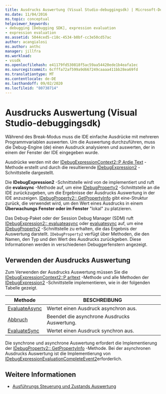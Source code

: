 ```yaml
---
title: Ausdrucks Auswertung (Visual Studio-debuggingsdk) | Microsoft-Dokumentation
ms.date: 11/04/2016
ms.topic: conceptual
helpviewer_keywords:
- debugging [Debugging SDK], expression evaluation
- expression evaluation
ms.assetid: 5044ced5-c18c-4534-b0bf-cc3e50cd57ac
author: acangialosi
ms.author: anthc
manager: jillfra
ms.workload:
- vssdk
ms.openlocfilehash: e41179fd530818f5ac59aa54420ede1b4eafa1ec
ms.sourcegitcommit: 6cfffa72af599a9d667249caaaa411bb28ea69fd
ms.translationtype: MT
ms.contentlocale: de-DE
ms.lasthandoff: 09/02/2020
ms.locfileid: "80738714"
---
```

# <a name="expression-evaluation-visual-studio-debugging-sdk"></a>Ausdrucks Auswertung (Visual Studio-debuggingsdk)
Während des Break-Modus muss die IDE einfache Ausdrücke mit mehreren Programmvariablen auswerten. Um die Auswertung durchzuführen, muss die Debug-Engine (de) einen Ausdruck analysieren und auswerten, der in einem der Fenster der IDE eingegeben wurde.

 Ausdrücke werden mit der [IDebugExpressionContext2::P Ardie Text](../../extensibility/debugger/reference/idebugexpressioncontext2-parsetext.md) -Methode erstellt und durch die resultierende [IDebugExpression2](../../extensibility/debugger/reference/idebugexpression2.md) -Schnittstelle dargestellt.

 Die **IDebugExpression2** -Schnittstelle wird von de implementiert und ruft die **evalasync** -Methode auf, um eine [IDebugProperty2](../../extensibility/debugger/reference/idebugproperty2.md) -Schnittstelle an die IDE zurückzugeben, um die Ergebnisse der Ausdrucks Auswertung in der IDE anzuzeigen. [IDebugProperty2:: GetPropertyInfo](../../extensibility/debugger/reference/idebugproperty2-getpropertyinfo.md) gibt eine-Struktur zurück, die verwendet wird, um den Wert eines Ausdrucks in einem **Überwachungs** **Fenster oder im Fenster** "lokal" zu platzieren.

 Das Debug-Paket oder der Session Debug Manager (SDM) ruft [IDebugExpression2:: evaluateasync](../../extensibility/debugger/reference/idebugexpression2-evaluateasync.md) oder [evaluatesync](../../extensibility/debugger/reference/idebugexpression2-evaluatesync.md) auf, um eine [IDebugProperty2](../../extensibility/debugger/reference/idebugproperty2.md) -Schnittstelle zu erhalten, die das Ergebnis der Auswertung darstellt. `IDebugProperty2` verfügt über Methoden, die den Namen, den Typ und den Wert des Ausdrucks zurückgeben. Diese Informationen werden in verschiedenen Debuggerfenstern angezeigt.

## <a name="using-expression-evaluation"></a>Verwenden der Ausdrucks Auswertung
 Zum Verwenden der Ausdrucks Auswertung müssen Sie die [IDebugExpressionContext2::P arltext](../../extensibility/debugger/reference/idebugexpressioncontext2-parsetext.md) -Methode und alle Methoden der [IDebugExpression2](../../extensibility/debugger/reference/idebugexpression2.md) -Schnittstelle implementieren, wie in der folgenden Tabelle gezeigt.

|Methode|BESCHREIBUNG|
|------------|-----------------|
|[EvaluateAsync](../../extensibility/debugger/reference/idebugexpression2-evaluateasync.md)|Wertet einen Ausdruck asynchron aus.|
|[Abbruch](../../extensibility/debugger/reference/idebugexpression2-abort.md)|Beendet die asynchrone Ausdrucks Auswertung.|
|[EvaluateSync](../../extensibility/debugger/reference/idebugexpression2-evaluatesync.md)|Wertet einen Ausdruck synchron aus.|

 Die synchrone und asynchrone Auswertung erfordert die Implementierung der [IDebugProperty2:: GetPropertyInfo](../../extensibility/debugger/reference/idebugproperty2-getpropertyinfo.md) -Methode. Bei der asynchronen Ausdrucks Auswertung ist die Implementierung von [IDebugExpressionEvaluationCompleteEvent2](../../extensibility/debugger/reference/idebugexpressionevaluationcompleteevent2.md)erforderlich.

## <a name="see-also"></a>Weitere Informationen
- [Ausführungs Steuerung und Zustands Auswertung](../../extensibility/debugger/execution-control-and-state-evaluation.md)
